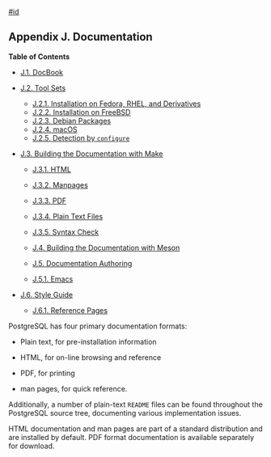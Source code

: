 [#id](#DOCGUIDE)

## Appendix J. Documentation

**Table of Contents**

  * [J.1. DocBook](docguide-docbook)
  * [J.2. Tool Sets](docguide-toolsets)

    - [J.2.1. Installation on Fedora, RHEL, and Derivatives](docguide-toolsets#DOCGUIDE-TOOLSETS-INST-FEDORA-ET-AL)
    - [J.2.2. Installation on FreeBSD](docguide-toolsets#DOCGUIDE-TOOLSETS-INST-FREEBSD)
    - [J.2.3. Debian Packages](docguide-toolsets#DOCGUIDE-TOOLSETS-INST-DEBIAN)
    - [J.2.4. macOS](docguide-toolsets#DOCGUIDE-TOOLSETS-INST-MACOS)
    - [J.2.5. Detection by `configure`](docguide-toolsets#DOCGUIDE-TOOLSETS-CONFIGURE)

* [J.3. Building the Documentation with Make](docguide-build)

    * [J.3.1. HTML](docguide-build#DOCGUIDE-BUILD-HTML)
    * [J.3.2. Manpages](docguide-build#DOCGUIDE-BUILD-MANPAGES)
    * [J.3.3. PDF](docguide-build#DOCGUIDE-BUILD-PDF)
    * [J.3.4. Plain Text Files](docguide-build#DOCGUIDE-BUILD-PLAIN-TEXT)
    * [J.3.5. Syntax Check](docguide-build#DOCGUIDE-BUILD-SYNTAX-CHECK)

  * [J.4. Building the Documentation with Meson](docguide-build-meson)
  * [J.5. Documentation Authoring](docguide-authoring)

  - [J.5.1. Emacs](docguide-authoring#DOCGUIDE-AUTHORING-EMACS)

* [J.6. Style Guide](docguide-style)

  * [J.6.1. Reference Pages](docguide-style#DOCGUIDE-STYLE-REF-PAGES)

PostgreSQL has four primary documentation formats:

* Plain text, for pre-installation information

* HTML, for on-line browsing and reference

* PDF, for printing

* man pages, for quick reference.

Additionally, a number of plain-text `README` files can be found throughout the PostgreSQL source tree, documenting various implementation issues.

HTML documentation and man pages are part of a standard distribution and are installed by default. PDF format documentation is available separately for download.